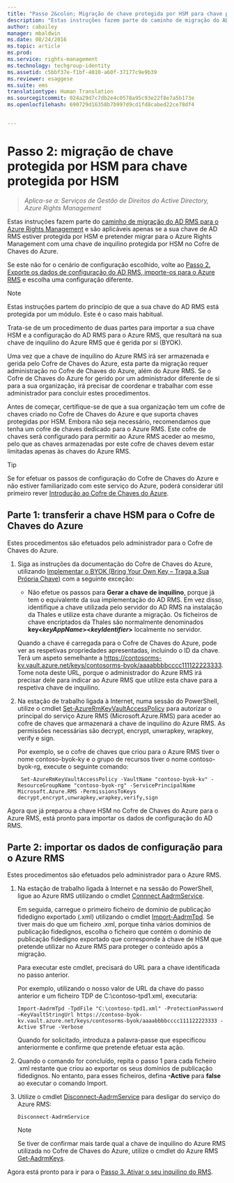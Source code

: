 ```yaml
---
title: "Passo 2&colon; Migração de chave protegida por HSM para chave protegida por HSM | Azure RMS"
description: "Estas instruções fazem parte do caminho de migração do AD RMS para o Azure Rights Management e são aplicáveis apenas se a sua chave do AD RMS estiver protegida por HSM e pretender migrar para o Azure Rights Management com uma chave de inquilino protegida por HSM no Cofre de Chaves do Azure."
author: cabailey
manager: mbaldwin
ms.date: 08/24/2016
ms.topic: article
ms.prod: 
ms.service: rights-management
ms.technology: techgroup-identity
ms.assetid: c5bbf37e-f1bf-4010-a60f-37177c9e9b39
ms.reviewer: esaggese
ms.suite: ems
translationtype: Human Translation
ms.sourcegitcommit: 024a29d7c7db2e4c0578a95c93e22f8e7a5b173e
ms.openlocfilehash: 690729d16358b7b997d9cd1fd8cabed22ce78df4


---
```


# Passo 2: migração de chave protegida por HSM para chave protegida por HSM

>*Aplica-se a: Serviços de Gestão de Direitos do Active Directory, Azure Rights Management*


Estas instruções fazem parte do [caminho de migração do AD RMS para o Azure Rights Management](migrate-from-ad-rms-to-azure-rms.md) e são aplicáveis apenas se a sua chave de AD RMS estiver protegida por HSM e pretender migrar para o Azure Rights Management com uma chave de inquilino protegida por HSM no Cofre de Chaves do Azure. 

Se este não for o cenário de configuração escolhido, volte ao [Passo 2. Exporte os dados de configuração do AD RMS, importe-os para o Azure RMS](migrate-from-ad-rms-phase1.md#step-2-export-configuration-data-from-ad-rms-and-import-it-to-azure-rms) e escolha uma configuração diferente.

> [!NOTE]
> Estas instruções partem do princípio de que a sua chave do AD RMS está protegida por um módulo. Este é o caso mais habitual. 

Trata-se de um procedimento de duas partes para importar a sua chave HSM e a configuração do AD RMS para o Azure RMS, que resultará na sua chave de inquilino do Azure RMS que é gerida por si (BYOK).

Uma vez que a chave de inquilino do Azure RMS irá ser armazenada e gerida pelo Cofre de Chaves do Azure, esta parte da migração requer administração no Cofre de Chaves do Azure, além do Azure RMS. Se o Cofre de Chaves do Azure for gerido por um administrador diferente de si para a sua organização, irá precisar de coordenar e trabalhar com esse administrador para concluir estes procedimentos.

Antes de começar, certifique-se de que a sua organização tem um cofre de chaves criado no Cofre de Chaves do Azure e que suporta chaves protegidas por HSM. Embora não seja necessário, recomendamos que tenha um cofre de chaves dedicado para o Azure RMS. Este cofre de chaves será configurado para permitir ao Azure RMS aceder ao mesmo, pelo que as chaves armazenadas por este cofre de chaves devem estar limitadas apenas às chaves do Azure RMS.


> [!TIP]
> Se for efetuar os passos de configuração do Cofre de Chaves do Azure e não estiver familiarizado com este serviço do Azure, poderá considerar útil primeiro rever [Introdução ao Cofre de Chaves do Azure](https://azure.microsoft.com/documentation/articles/key-vault-get-started/). 


## Parte 1: transferir a chave HSM para o Cofre de Chaves do Azure

Estes procedimentos são efetuados pelo administrador para o Cofre de Chaves do Azure.

1.  Siga as instruções da documentação do Cofre de Chaves do Azure, utilizando [Implementar o BYOK (Bring Your Own Key – Traga a Sua Própria Chave)](https://azure.microsoft.com/documentation/articles/key-vault-hsm-protected-keys/#implementing-bring-your-own-key-byok-for-azure-key-vault) com a seguinte exceção:

    - Não efetue os passos para **Gerar a chave de inquilino**, porque já tem o equivalente da sua implementação do AD RMS. Em vez disso, identifique a chave utilizada pelo servidor do AD RMS na instalação da Thales e utilize esta chave durante a migração. Os ficheiros de chave encriptados da Thales são normalmente denominados **key<*keyAppName*><*keyIdentifier*>** localmente no servidor.

    Quando a chave é carregada para o Cofre de Chaves do Azure, pode ver as respetivas propriedades apresentadas, incluindo o ID da chave. Terá um aspeto semelhante a https://contosorms-kv.vault.azure.net/keys/contosorms-byok/aaaabbbbcccc111122223333. Tome nota deste URL, porque o administrador do Azure RMS irá precisar dele para indicar ao Azure RMS que utilize esta chave para a respetiva chave de inquilino.

2. Na estação de trabalho ligada à Internet, numa sessão do PowerShell, utilize o cmdlet [Set-AzureRmKeyVaultAccessPolicy](https://msdn.microsoft.com/library/mt603625.aspx ) para autorizar o principal do serviço Azure RMS (Microsoft.Azure.RMS) para aceder ao cofre de chaves que armazenará a chave de inquilino do Azure RMS. As permissões necessárias são decrypt, encrypt, unwrapkey, wrapkey, verify e sign.
    
    Por exemplo, se o cofre de chaves que criou para o Azure RMS tiver o nome contoso-byok-ky e o grupo de recursos tiver o nome contoso-byok-rg, execute o seguinte comando:
    
        Set-AzureRmKeyVaultAccessPolicy -VaultName "contoso-byok-kv" -ResourceGroupName "contoso-byok-rg" -ServicePrincipalName Microsoft.Azure.RMS -PermissionsToKeys decrypt,encrypt,unwrapkey,wrapkey,verify,sign


Agora que já preparou a chave HSM no Cofre de Chaves do Azure para o Azure RMS, está pronto para importar os dados de configuração do AD RMS.

## Parte 2: importar os dados de configuração para o Azure RMS

Estes procedimentos são efetuados pelo administrador para o Azure RMS.

1.  Na estação de trabalho ligada à Internet e na sessão do PowerShell, ligue ao Azure RMS utilizando o cmdlet [Connnect AadrmService](https://msdn.microsoft.com/library/dn629415.aspx ).
    
    Em seguida, carregue o primeiro ficheiro de domínio de publicação fidedigno exportado (.xml) utilizando o cmdlet [Import-AadrmTpd](https://msdn.microsoft.com/library/dn857523.aspx). Se tiver mais do que um ficheiro .xml, porque tinha vários domínios de publicação fidedignos, escolha o ficheiro que contém o domínio de publicação fidedigno exportado que corresponde à chave de HSM que pretende utilizar no Azure RMS para proteger o conteúdo após a migração. 
    
    Para executar este cmdlet, precisará do URL para a chave identificada no passo anterior.
    
    Por exemplo, utilizando o nosso valor de URL da chave do passo anterior e um ficheiro TDP de C:\contoso-tpd1.xml, executaria:
    
    ```
    Import-AadrmTpd -TpdFile "C:\contoso-tpd1.xml" -ProtectionPassword –KeyVaultStringUrl https://contoso-byok-kv.vault.azure.net/keys/contosorms-byok/aaaabbbbcccc111122223333 -Active $True -Verbose
    ```
    
    Quando for solicitado, introduza a palavra-passe que especificou anteriormente e confirme que pretende efetuar esta ação.

2.  Quando o comando for concluído, repita o passo 1 para cada ficheiro .xml restante que criou ao exportar os seus domínios de publicação fidedignos. No entanto, para esses ficheiros, defina **-Active** para **false** ao executar o comando Import.  

3.  Utilize o cmdlet [Disconnect-AadrmService](http://msdn.microsoft.com/library/windowsazure/dn629416.aspx) para desligar do serviço do Azure RMS:

    ```
    Disconnect-AadrmService
    ```

    > [!NOTE]
    > Se tiver de confirmar mais tarde qual a chave de inquilino do Azure RMS utilizada no Cofre de Chaves do Azure, utilize o cmdlet do Azure RMS [Get-AadrmKeys](https://msdn.microsoft.com/library/dn629420.aspx).

Agora está pronto para ir para o [Passo 3. Ativar o seu inquilino do RMS](migrate-from-ad-rms-phase1.md#step-3-activate-your-rms-tenant).




<!--HONumber=Aug16_HO4-->


